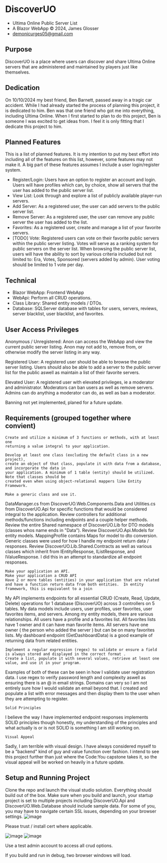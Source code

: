 # DiscoverUO
- Ultima Online Public Server List
- A Blazor WebApp © 2024, James Glosser
- demonicurges05@gmail.com 

## Purpose
DiscoverUO is a place where users can discover and share Ultima Online servers that are administered and maintained by players just like themselves.

## Dedication
On 10/10/2024 my best friend, Ben Barnett, passed away in a tragic car accident.  While I had already started the process of planning this project, it is dedicated to him. Ben was that one friend who got me into everything, including Ultima Online.  When I first started to plan to do this project, Ben is someone I was excited to get ideas from.  I feel it is only fitting that I dedicate this project to him.

## Planned Features
This is a list of planned features.  It is my intention to put my best effort into including all of the features on this list, however, some features may not make it.  A big part of these features assumes I include a user login/register system.

- Register/Login: Users have an option to register an account and login.  Users will have profiles which can, by choice, show all servers that the user has added to the public server list.
- View List:  Look through and explore a list of publicly available player-run servers.
- Add Server: As a registered user, the user can add servers to the public server list.
- Remove Server:  As a registered user, the user can remove any public server the user has added to the list.
- Favorites: As a registered user, create and manage a list of your favorite servers.
- [TODO] Vote:  Registered users can vote on their favorite public servers within the public server listing.  Votes will serve as a ranking system for public servers on the server list. When browsing the public server list, users will have the ability to sort by various criteria included but not limited to: Era, Votes, Sponsored (servers added by admin). User voting should be limited to 1 vote per day.


## Technical
- Blazor WebApp: Frontend WebApp
- WebApi: Perform all CRUD operations.
- Class Library: Shared entity models / DTOs.
- Database: SQLServer database with tables for users, servers,  reviews, server blacklist, user blacklist, and favorites.

## User Access Privileges
Anonymous / Unregistered: Anon can access the WebApp and view the current public server listing. Anon may not add to, remove from, or otherwise modify the server listing in any way.

Registered User: A registered user should be able to browse the public server listing.  Users should also be able to add a server to the public server list for the public aswell as maintain a list of their favorite servers.

Elevated User: A registered user with elevated privileges, ie a moderator and administrator.  Moderators can ban users as well as remove servers. Admins can do anything a moderator can do, as well as ban a moderator.

Banning not yet implemented, planed for a future update.

## Requirements (grouped together where convient)

```
Create and utilize a minimum of 3 functions or methods, with at least one
returning a value integral to your application.

Develop at least one class (excluding the default class in a new project),
create an object of that class, populate it with data from a database, and incorporate the data in
your application. A minimum of 1 table (entity) should be utilized. Note that classes should be
created even when using object-relational mappers like Entity Framework.

Make a generic class and use it.
```

DataManager.cs from DiscoverUO.Web.Components.Data and Utilities.cs from DiscoverUO.Api for specific functions that would be considered integral to the application.  Review controllers for additional methods/functions including endpoints and a couple helper methods. Review the entire Shared namespace of DiscoverUO.Lib for DTO models (classes whos name ends in "Data"). Review DiscoverUO.Api.Models for entity models.  MappingProfile contains Maps for model to dto conversion. Generic classes were used for how I handle my endpoint return data / responses.  Review DiscoverUO.Lib.Shared.Contracts as well as various classes which inherit from IEntityResponse, IListResponse, and IValueResponse. I did this in an attempt to standardize all endpoint responses.

```
Make your application an API. 
Make your application a CRUD API
Have 2 or more tables (entities) in your application that are related and have a function return data from both entities.  In entity framework, this is equivalent to a join
```

  
My API implements endpoints for all essential CRUD (Create, Read, Update, Delete) operations for 1 database (DiscoverUO) across 3 controllers on 5 tables. My data models include users, user profiles, user favorites, user favorites items, and servers. Among my entity models, there are various relationships.  All users have a profile and a favorites list. All favorites lists have 1 owner and it can have man favorite items. All servers have one owner ( the person who added the server ) but can be on many favorites lists.  My dashboard endpoint (GetDashboardData) is a good example of returning data from related entities.

```
Implement a regular expression (regex) to validate or ensure a field is always stored and displayed in the correct format .
Create a list, populate it with several values, retrieve at least one value, and use it in your program.
```


Examples of both of these can be seen in how I validate user registration data.  I use regex to verify password length and complexity aswell as ensuring there is an @ in email strings.  Domains can very so I am not entirely sure how I would validate an email beyond that. I created and populate a list with error messages and then display them to the user when they are attempting to register.

```
Solid Principles
```


I believe the way I have implemented endpoint responses implements SOLID principles though honestly, my understanding of the principles and what actually is or is not SOLID is something I am still working on.

```
Visual Appeal
```


Sadly, I am terrible with visual design.  I have always considered myself to be a "backend" kind of guy and value function over fashion. I intend to see this project further than just where the Code:You capstone takes it, so the visual appeal will be worked on heavily in a future update.

## Setup and Running Project

Clone the repo and launch the visual studio solution. Everything should build out of the box. Make sure when you build and launch, your startup project is set to multiple projects including DiscoverUO.Api and DiscoverUO.Web.Database should include sample data.  For some of you, you may have to navigate certain SSL issues, depending on your browser settings. 
![image](https://github.com/user-attachments/assets/a75e67ce-bf0e-4459-a077-db959b6aaf56)

Please trust / install cert where applicable.

![image](https://github.com/user-attachments/assets/c2082689-49fc-4396-b43c-94e788106736)
![image](https://github.com/user-attachments/assets/0725330c-bd33-4fda-917d-59c1d36b21da)

Use a test admin account to access all crud options.

If you build and run in debug, two browser windows will load.

